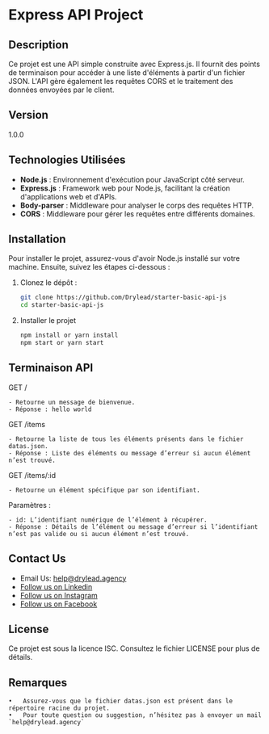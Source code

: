 # Express API Project

## Description

Ce projet est une API simple construite avec Express.js. Il fournit des points de terminaison pour accéder à une liste d'éléments à partir d'un fichier JSON. L'API gère également les requêtes CORS et le traitement des données envoyées par le client.

## Version

1.0.0

## Technologies Utilisées

- **Node.js** : Environnement d'exécution pour JavaScript côté serveur.
- **Express.js** : Framework web pour Node.js, facilitant la création d'applications web et d'APIs.
- **Body-parser** : Middleware pour analyser le corps des requêtes HTTP.
- **CORS** : Middleware pour gérer les requêtes entre différents domaines.

## Installation

Pour installer le projet, assurez-vous d'avoir Node.js installé sur votre machine. Ensuite, suivez les étapes ci-dessous :

1. Clonez le dépôt :

   ```bash
   git clone https://github.com/Drylead/starter-basic-api-js
   cd starter-basic-api-js
   ```

2. Installer le projet

   ```bash
   npm install or yarn install
   npm start or yarn start
   ```

## Terminaison API

GET /

    - Retourne un message de bienvenue.
    - Réponse : hello world

GET /items

    - Retourne la liste de tous les éléments présents dans le fichier datas.json.
    - Réponse : Liste des éléments ou message d’erreur si aucun élément n’est trouvé.

GET /items/:id

    - Retourne un élément spécifique par son identifiant.

Paramètres :

    - id: L’identifiant numérique de l’élément à récupérer.
    - Réponse : Détails de l’élément ou message d’erreur si l’identifiant n’est pas valide ou si aucun élément n’est trouvé.

## Contact Us

- Email Us: help@drylead.agency
- [Follow us on Linkedin](https://www.linkedin.com/company/drylead)
- [Follow us on Instagram](https://www.instagram.com/drylead/)
- [Follow us on Facebook](https://facebook.com/drylead/)

## License

Ce projet est sous la licence ISC. Consultez le fichier LICENSE pour plus de détails.

## Remarques

    •	Assurez-vous que le fichier datas.json est présent dans le répertoire racine du projet.
    •	Pour toute question ou suggestion, n’hésitez pas à envoyer un mail `help@drylead.agency`

